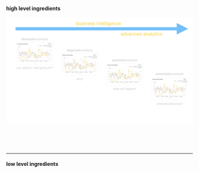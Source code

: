 #### high level ingredients

<img
  src="../assets/business_intelligence/imgs/imgs.001.png"
  alt="Overview"
  style="
    width: 800px;
    margin: 0 auto 4rem auto;
    padding-right: 5rem;
    background: transparent;
  "
/>

---

#### low level ingredients
